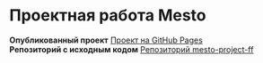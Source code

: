 # Проектная работа Mesto  

**Опубликованный проект** [Проект на GitHub Pages](https://8kata.github.io/mesto-project-ff/)  
**Репозиторий с исходным кодом** [Репозиторий mesto-project-ff](https://github.com/8kata/mesto-project-ff.git)  
